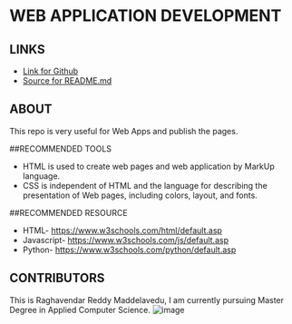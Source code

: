 # WEB APPLICATION DEVELOPMENT

## LINKS
- [Link for Github](https://mraghavendar.github.io/aboutme/"Page")
- [Source for README.md](https://github.com/MRaghavendar/aboutme)

## ABOUT
This repo is very useful for Web Apps and publish the pages.

##RECOMMENDED TOOLS
- HTML is used to create web pages and web application by MarkUp language.
- CSS is independent of HTML and the language for describing the presentation of Web pages, including colors, layout, and fonts.

##RECOMMENDED RESOURCE
- HTML- https://www.w3schools.com/html/default.asp
- Javascript- https://www.w3schools.com/js/default.asp
- Python- https://www.w3schools.com/python/default.asp

## CONTRIBUTORS
This is Raghavendar Reddy Maddelavedu, I am currently pursuing Master Degree in Applied Computer Science.
![image]( https://www.amnh.org/var/ezflow_site/storage/images/media/amnh/images/learn-teach/sos-images/partners/top-image/northwestmissouri-top_2x/2272565-1-eng-US/northwestmissouri-top_2x.jpg "")
